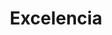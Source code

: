 ---
title: "Excelencia"
description: "Nos comprometemos a entregar servicios de la más alta calidad, superando las expectativas y buscando la mejora continua."
order: 3
icon: ../../assets/icons/values/shieldcheck.svg
---